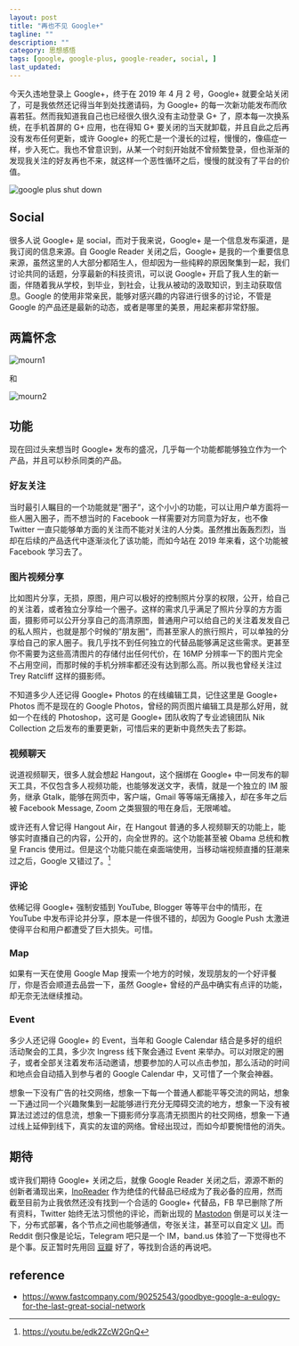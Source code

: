 ```yaml
---
layout: post
title: "再也不见 Google+"
tagline: ""
description: ""
category: 思想感悟
tags: [google, google-plus, google-reader, social, ]
last_updated:
---
```


今天久违地登录上 Google+，终于在 2019 年 4 月 2 号，Google+ 就要全站关闭了，可是我依然还记得当年到处找邀请码，为 Google+ 的每一次新功能发布而欣喜若狂。然而我知道我自己也已经很久很久没有主动登录 G+ 了，原本每一次换系统，在手机首屏的 G+ 应用，也在得知 G+ 要关闭的当天就卸载，并且自此之后再没有发布任何更新，或许 Google+ 的死亡是一个漫长的过程，慢慢的，像癌症一样，步入死亡。我也不曾意识到，从某一个时刻开始就不曾频繁登录，但也渐渐的发现我关注的好友再也不来，就这样一个恶性循环之后，慢慢的就没有了平台的价值。


![google plus shut down](/assets/google-plus-shut-down.jpg)

## Social

很多人说 Google+ 是 social，而对于我来说，Google+ 是一个信息发布渠道，是我订阅的信息来源。自 Google Reader 关闭之后，Google+ 是我的一个重要信息来源，虽然这里的人大部分都陌生人，但却因为一些纯粹的原因聚集到一起，我们讨论共同的话题，分享最新的科技资讯，可以说 Google+ 开启了我人生的新一面，伴随着我从学校，到毕业，到社会，让我从被动的汲取知识，到主动获取信息。Google 的使用非常亲民，能够对感兴趣的内容进行很多的讨论，不管是 Google 的产品还是最新的动态，或者是哪里的美景，用起来都非常舒服。


## 两篇怀念

![mourn1](/assets/screencapture-plus-google-u-1-2019-03-30-10_33_20.png)

和

![mourn2](/assets/screencapture-plus-google-u-1-2019-03-30-10_32_35.png)

## 功能
现在回过头来想当时 Google+ 发布的盛况，几乎每一个功能都能够独立作为一个产品，并且可以秒杀同类的产品。

### 好友关注
当时最引人瞩目的一个功能就是”圈子“，这个小小的功能，可以让用户单方面将一些人圈入圈子，而不想当时的 Facebook 一样需要对方同意为好友，也不像 Twitter 一直只能够单方面的关注而不能对关注的人分类。虽然推出轰轰烈烈，当却在后续的产品迭代中逐渐淡化了该功能，而如今站在 2019 年来看，这个功能被 Facebook 学习去了。

### 图片视频分享

比如图片分享，无损，原图，用户可以极好的控制照片分享的权限，公开，给自己的关注着，或者独立分享给一个圈子。这样的需求几乎满足了照片分享的方方面面，摄影师可以公开分享自己的高清原图，普通用户可以给自己的关注着发发自己的私人照片，也就是那个时候的”朋友圈“，而甚至家人的旅行照片，可以单独的分享给自己的家人圈子。我几乎找不到任何独立的代替品能够满足这些需求。更甚至你不需要为这些高清图片的存储付出任何代价，在 16MP 分辨率一下的图片完全不占用空间，而那时候的手机分辨率都还没有达到那么高。所以我也曾经关注过 Trey Ratcliff 这样的摄影师。

不知道多少人还记得 Google+ Photos 的在线编辑工具，记住这里是 Google+ Photos 而不是现在的 Google Photos，曾经的网页图片编辑工具是那么好用，就如一个在线的 Photoshop，这可是 Google+ 团队收购了专业滤镜团队 Nik Collection 之后发布的重要更新，可惜后来的更新中竟然失去了影踪。

### 视频聊天
说道视频聊天，很多人就会想起 Hangout，这个捆绑在 Google+ 中一同发布的聊天工具，不仅包含多人视频功能，也能够发送文字，表情，就是一个独立的 IM 服务，继承 Gtalk，能够在网页中，客户端，Gmail 等等端无痛接入，却在多年之后被 Facebook Message, Zoom 之类狠狠的甩在身后，无限唏嘘。

或许还有人曾记得 Hangout Air，在 Hangout 普通的多人视频聊天的功能上，能够实时直播自己的内容，公开的，向全世界的。这个功能甚至被 Obama 总统和教皇 Francis 使用过。但是这个功能只能在桌面端使用，当移动端视频直播的狂潮来过之后，Google 又错过了。[^1]

[^1]: https://youtu.be/edk2ZcW2GnQ

### 评论
依稀记得 Google+ 强制安插到 YouTube, Blogger 等等平台中的情形，在 YouTube 中发布评论并分享，原本是一件很不错的，却因为 Google Push 太激进使得平台和用户都遭受了巨大损失。可惜。

### Map
如果有一天在使用 Google Map 搜索一个地方的时候，发现朋友的一个好评餐厅，你是否会顺道去品尝一下，虽然 Google+ 曾经的产品中确实有点评的功能，却无奈无法继续推动。

### Event
多少人还记得 Google+ 的 Event，当年和 Google Calendar 结合是多好的组织活动聚会的工具，多少次 Ingress 线下聚会通过 Event 来举办。可以对限定的圈子，或者全部关注着发布活动邀请，想要参加的人可以点击参加，那么活动的时间和地点会自动插入到参与者的 Google Calendar 中，又可惜了一个聚会神器。

想象一下没有广告的社交网络，想象一下每一个普通人都能平等交流的网站，想象一下通过同一个兴趣聚集到一起能够进行充分无障碍交流的地方，想象一下没有被算法过滤过的信息流，想象一下摄影师分享高清无损图片的社交网络，想象一下通过线上延伸到线下，真实的友谊的网络。曾经出现过，而如今却要惋惜他的消失。

## 期待
或许我们期待 Google+ 关闭之后，就像 Google Reader 关闭之后，源源不断的创新者涌现出来，[InoReader](/post/2013/11/inoreader-using-feelings.html) 作为绝佳的代替品已经成为了我必备的应用，然而截至目前为止我依然还没有找到一个合适的 Google+ 代替品，FB 早已删除了所有资料，Twitter 始终无法习惯他的评论，而新出现的 [Mastodon](https://mastodon.social/@einverne) 倒是可以关注一下，分布式部署，各个节点之间也能够通信，夸张关注，甚至可以自定义 [UI](https://cuckoo.social/)。而 Reddit 倒只像是论坛，Telegram 吧只是一个 IM，band.us 体验了一下觉得也不是个事。反正暂时先用回 [豆瓣](https://www.douban.com/people/einverne/) 好了，等找到合适的再说吧。

## reference

- <https://www.fastcompany.com/90252543/goodbye-google-a-eulogy-for-the-last-great-social-network>
